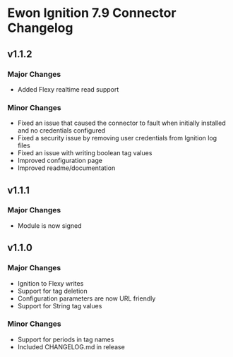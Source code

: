 # Ewon Ignition 7.9 Connector Changelog

## v1.1.2
### Major Changes
* Added Flexy realtime read support

### Minor Changes
* Fixed an issue that caused the connector to fault when initially installed and no credentials configured
* Fixed a security issue by removing user credentials from Ignition log files
* Fixed an issue with writing boolean tag values
* Improved configuration page
* Improved readme/documentation

## v1.1.1
### Major Changes
* Module is now signed

## v1.1.0
### Major Changes
* Ignition to Flexy writes
* Support for tag deletion
* Configuration parameters are now URL friendly
* Support for String tag values

### Minor Changes
* Support for periods in tag names
* Included CHANGELOG.md in release
